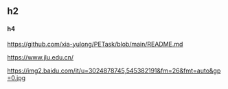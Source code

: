 ## h2

#### h4

https://github.com/xia-yulong/PETask/blob/main/README.md

https://www.jlu.edu.cn/

https://img2.baidu.com/it/u=3024878745,545382191&fm=26&fmt=auto&gp=0.jpg
